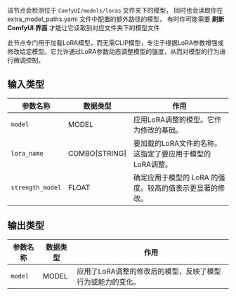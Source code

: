 该节点会检测位于 `ComfyUI/models/loras` 文件夹下的模型，
同时也会读取你在 extra_model_paths.yaml 文件中配置的额外路径的模型，
有时你可能需要 **刷新 ComfyUI 界面** 才能让它读取到对应文件夹下的模型文件

此节点专门用于加载LoRA模型，而无需CLIP模型，专注于根据LoRA参数增强或修改给定模型。它允许通过LoRA参数动态调整模型的强度，从而对模型的行为进行微调控制。

## 输入类型
| 参数名称 | 数据类型 | 作用 |
| --- | --- | --- |
| `model` | MODEL | 应用LoRA调整的模型。它作为修改的基础。 |
| `lora_name` | COMBO[STRING] | 要加载的LoRA文件的名称。这指定了要应用于模型的LoRA调整。 |
| `strength_model` | FLOAT | 确定应用于模型的 LoRA 的强度。较高的值表示更显著的修改。 |

## 输出类型
| 参数名称 | 数据类型 | 作用 |
| --- | --- | --- |
| `model` | MODEL | 应用了LoRA调整的修改后的模型，反映了模型行为或能力的变化。 |
